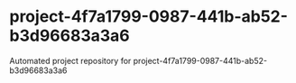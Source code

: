 # project-4f7a1799-0987-441b-ab52-b3d96683a3a6
Automated project repository for project-4f7a1799-0987-441b-ab52-b3d96683a3a6
